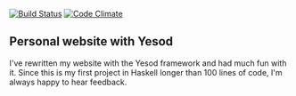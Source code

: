 [![Build Status](https://travis-ci.org/pSub/pascal-wittmann.de.png)](https://travis-ci.org/pSub/pascal-wittmann.de) [![Code Climate](https://codeclimate.com/github/pSub/pascal-wittmann.de/badges/gpa.svg)](https://codeclimate.com/github/pSub/pascal-wittmann.de)

Personal website with Yesod
---------------------------

I've rewritten my website with the Yesod framework
and had much fun with it. Since this is my first
project in Haskell longer than 100 lines of code,
I'm always happy to hear feedback.
